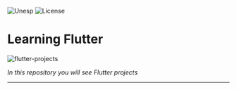 ![Unesp](https://img.shields.io/badge/BCC-UNESP-Bauru.svg)
![License](https://img.shields.io/badge/Code%20License-MIT-blue.svg)

# Learning Flutter

![flutter-projects](https://socialify.git.ci/analaraagarcia/flutter-projects/image?font=Raleway&language=1&name=1&owner=1&pattern=Solid&theme=Dark)

_In this repository you will see Flutter projects_

---
